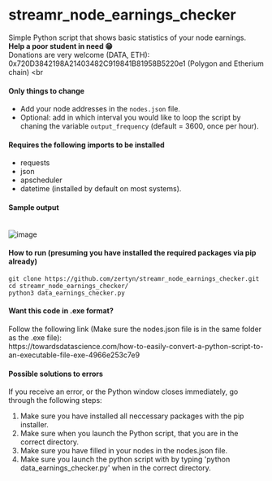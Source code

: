 # streamr_node_earnings_checker
Simple Python script that shows basic statistics of your node earnings.<br>
<b>Help a poor student in need 😁 </b><br>
Donations are very welcome (DATA, ETH): 0x720D3842198A21403482C919841B81958B5220e1 (Polygon and Etherium chain)
<br
<h4><b>Only things to change</b></h4>

- Add your node addresses in the ```nodes.json``` file.
- Optional: add in which interval you would like to loop the script by chaning the variable ```output_frequency``` (default = 3600, once per hour).


<h4><b>Requires the following imports to be installed</b></h4>

- requests
- json
- apscheduler
- datetime (installed by default on most systems).


<h4><b>Sample output</b> <br><br></h4>

![image](https://user-images.githubusercontent.com/38588045/156552210-f862cdfc-1666-4c63-a585-8fc6ca9b0155.png)


<h4><b>How to run (presuming you have installed the required packages via pip already) </b></h4>

```
git clone https://github.com/zertyn/streamr_node_earnings_checker.git
cd streamr_node_earnings_checker/
python3 data_earnings_checker.py
```

<h4><b>Want this code in .exe format? </b><br></h4>
Follow the following link (Make sure the nodes.json file is in the same folder as the .exe file): <br>
https://towardsdatascience.com/how-to-easily-convert-a-python-script-to-an-executable-file-exe-4966e253c7e9

<br>
<h4> Possible solutions to errors </h4>
If you receive an error, or the Python window closes immediately, go through the following steps:

<ol>
  <li>Make sure you have installed all neccessary packages with the pip installer.</li>
  <li>Make sure when you launch the Python script, that you are in the correct directory.</li>
  <li>Make sure you have filled in your nodes in the nodes.json file.</li>
  <li>Make sure you launch the python script with by typing 'python data_earnings_checker.py' when in the correct directory.</li>
</ol>
